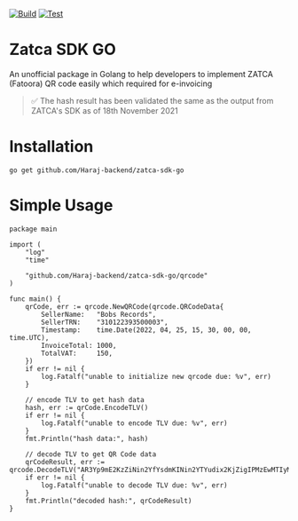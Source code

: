 [![Build](https://github.com/Haraj-backend/zatca-sdk-go/actions/workflows/build.yml/badge.svg)](https://github.com/Haraj-backend/zatca-sdk-go/actions/workflows/build.yml)
[![Test](https://github.com/Haraj-backend/zatca-sdk-go/actions/workflows/test.yml/badge.svg)](https://github.com/Haraj-backend/zatca-sdk-go/actions/workflows/test.yml)

# Zatca SDK GO

An unofficial package in Golang to help developers to implement ZATCA (Fatoora) QR code easily which required for e-invoicing

> ✅ The hash result has been validated the same as the output from ZATCA's SDK as of 18th November 2021
# Installation

```
go get github.com/Haraj-backend/zatca-sdk-go
```

# Simple Usage
```golang
package main

import (
	"log"
	"time"

	"github.com/Haraj-backend/zatca-sdk-go/qrcode"
)

func main() {
	qrCode, err := qrcode.NewQRCode(qrcode.QRCodeData{
		SellerName:   "Bobs Records",
		SellerTRN:    "310122393500003",
		Timestamp:    time.Date(2022, 04, 25, 15, 30, 00, 00, time.UTC),
		InvoiceTotal: 1000,
		TotalVAT:     150,
	})
	if err != nil {
		log.Fatalf("unable to initialize new qrcode due: %v", err)
	}

	// encode TLV to get hash data
	hash, err := qrCode.EncodeTLV()
	if err != nil {
		log.Fatalf("unable to encode TLV due: %v", err)
	}
	fmt.Println("hash data:", hash)

	// decode TLV to get QR Code data
	qrCodeResult, err := qrcode.DecodeTLV("AR3Yp9mE2KzZiNin2YfYsdmKINin2YTYudix2KjZigIPMzEwMTIyMzkzNTAwMDAzAxQyMDIyLTA0LTI1VDE1OjMwOjAwWgQHMTAwMC4wMAUGMTUwLjAw")
	if err != nil {
		log.Fatalf("unable to decode TLV due: %v", err)
	}
	fmt.Println("decoded hash:", qrCodeResult)
}
```
